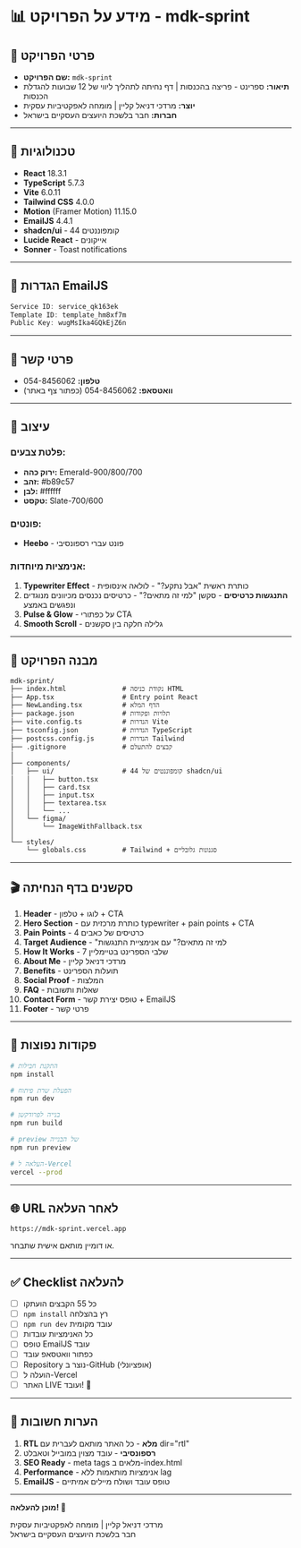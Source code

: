 # 📊 מידע על הפרויקט - mdk-sprint

## 🎯 פרטי הפרויקט

- **שם הפרויקט:** `mdk-sprint`
- **תיאור:** ספרינט - פריצה בהכנסות | דף נחיתה לתהליך ליווי של 12 שבועות להגדלת הכנסות
- **יוצר:** מרדכי דניאל קליין | מומחה לאפקטיביות עסקית
- **חברות:** חבר בלשכת היועצים העסקיים בישראל

---

## 🔧 טכנולוגיות

- **React** 18.3.1
- **TypeScript** 5.7.3
- **Vite** 6.0.11
- **Tailwind CSS** 4.0.0
- **Motion** (Framer Motion) 11.15.0
- **EmailJS** 4.4.1
- **shadcn/ui** - 44 קומפוננטים
- **Lucide React** - אייקונים
- **Sonner** - Toast notifications

---

## 📧 הגדרות EmailJS

```javascript
Service ID: service_qk163ek
Template ID: template_hm8xf7m
Public Key: wugMsIka4GQkEjZ6n
```

---

## 📱 פרטי קשר

- **טלפון:** 054-8456062
- **וואטסאפ:** 054-8456062 (כפתור צף באתר)

---

## 🎨 עיצוב

### פלטת צבעים:
- **ירוק כהה:** Emerald-900/800/700
- **זהב:** #b89c57
- **לבן:** #ffffff
- **טקסט:** Slate-700/600

### פונטים:
- **Heebo** - פונט עברי רספונסיבי

### אנימציות מיוחדות:
1. **Typewriter Effect** - כותרת ראשית "אבל נתקע?" - לולאה אינסופית
2. **התנגשות כרטיסים** - סקשן "למי זה מתאים?" - כרטיסים נכנסים מכיוונים מנוגדים ונפגשים באמצע
3. **Pulse & Glow** - על כפתורי CTA
4. **Smooth Scroll** - גלילה חלקה בין סקשנים

---

## 📂 מבנה הפרויקט

```
mdk-sprint/
├── index.html              # נקודת כניסה HTML
├── App.tsx                 # Entry point React
├── NewLanding.tsx          # הדף המלא
├── package.json            # תלויות ופקודות
├── vite.config.ts          # הגדרות Vite
├── tsconfig.json           # הגדרות TypeScript
├── postcss.config.js       # הגדרות Tailwind
├── .gitignore              # קבצים להתעלם
│
├── components/
│   ├── ui/                 # 44 קומפוננטים של shadcn/ui
│   │   ├── button.tsx
│   │   ├── card.tsx
│   │   ├── input.tsx
│   │   ├── textarea.tsx
│   │   └── ...
│   └── figma/
│       └── ImageWithFallback.tsx
│
└── styles/
    └── globals.css         # Tailwind + סגנונות גלובליים
```

---

## 🎬 סקשנים בדף הנחיתה

1. **Header** - לוגו + טלפון + CTA
2. **Hero Section** - כותרת מרכזית עם typewriter + pain points + CTA
3. **Pain Points** - 4 כרטיסים של כאבים
4. **Target Audience** - "למי זה מתאים?" עם אנימציית התנגשות
5. **How It Works** - 7 שלבי הספרינט בטיימליין
6. **About Me** - מרדכי דניאל קליין
7. **Benefits** - תועלות הספרינט
8. **Social Proof** - המלצות
9. **FAQ** - שאלות ותשובות
10. **Contact Form** - טופס יצירת קשר + EmailJS
11. **Footer** - פרטי קשר

---

## 🚀 פקודות נפוצות

```bash
# התקנת חבילות
npm install

# הפעלת שרת פיתוח
npm run dev

# בנייה לפרודקשן
npm run build

# preview של הבנייה
npm run preview

# העלאה ל-Vercel
vercel --prod
```

---

## 🌐 URL לאחר העלאה

```
https://mdk-sprint.vercel.app
```

או דומיין מותאם אישית שתבחר.

---

## ✅ Checklist להעלאה

- [ ] כל 55 הקבצים הועתקו
- [ ] `npm install` רץ בהצלחה
- [ ] `npm run dev` עובד מקומית
- [ ] כל האנימציות עובדות
- [ ] טופס EmailJS עובד
- [ ] כפתור וואטסאפ עובד
- [ ] Repository נוצר ב-GitHub (אופציונלי)
- [ ] הועלה ל-Vercel
- [ ] האתר LIVE ועובד! 🎉

---

## 📝 הערות חשובות

1. **RTL מלא** - כל האתר מותאם לעברית עם dir="rtl"
2. **רספונסיבי** - עובד מצוין במובייל וטאבלט
3. **SEO Ready** - meta tags מלאים ב-index.html
4. **Performance** - אנימציות מותאמות ללא lag
5. **EmailJS** - טופס עובד ושולח מיילים אמיתיים

---

**מוכן להעלאה! 🚀**

מרדכי דניאל קליין | מומחה לאפקטיביות עסקית  
חבר בלשכת היועצים העסקיים בישראל
